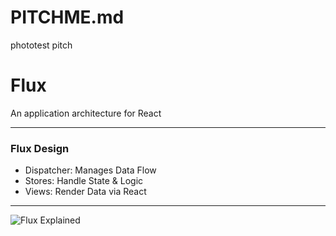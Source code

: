 # PITCHME.md
phototest pitch
# Flux 

An application architecture for React

---

### Flux Design

- Dispatcher: Manages Data Flow
- Stores: Handle State & Logic
- Views: Render Data via React

---

![Flux Explained](https://facebook.github.io/flux/img/flux-simple-f8-diagram-explained-1300w.png)
